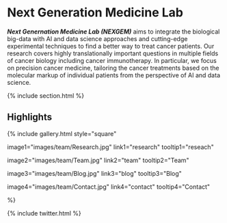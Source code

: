 ---
---

# Next Generation Medicine Lab

***Next Genernation Medicine Lab (NEXGEM)*** aims to integrate the biological big-data with AI and data science approaches and cutting-edge experimental techniques to find a better way to treat cancer patients. Our research covers highly translationally important questions in multiple fields of cancer biology including cancer immunotherapy. In particular, we focus on precision cancer medicine, tailoring the cancer treatments based on the molecular markup of individual patients from the perspective of AI and data science.

{% include section.html %}

## Highlights

{%
  include gallery.html
  style="square"

  image1="images/team/Research.jpg"
  link1="research"
  tooltip1="reseach"

  image2="images/team/Team.jpg"
  link2="team"
  tooltip2="Team"

  image3="images/team/Blog.jpg"
  link3="blog"
  tooltip3="Blog"

  image4="images/team/Contact.jpg"
  link4="contact"
  tooltip4="Contact"
  
%}

{% include twitter.html %}
